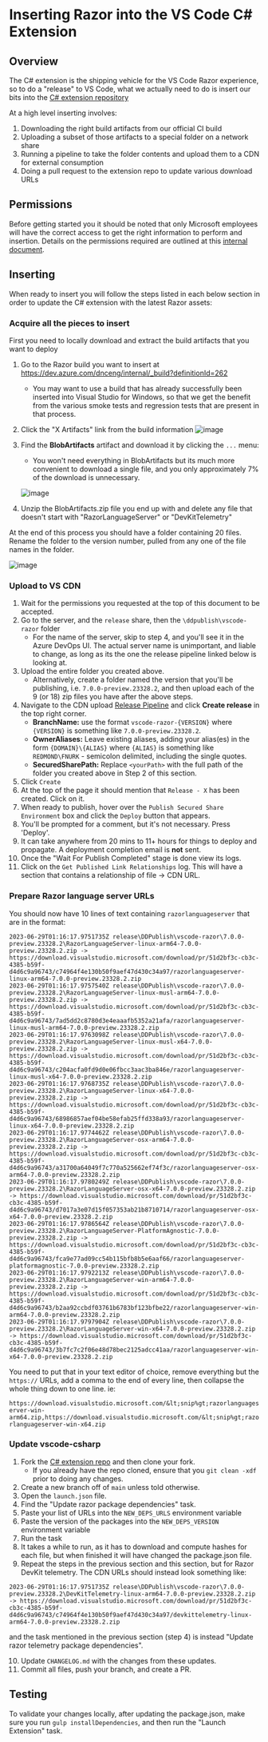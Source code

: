 # Inserting Razor into the VS Code C# Extension

## Overview

The C# extension is the shipping vehicle for the VS Code Razor experience, so to do a "release" to VS Code, what we actually need to do is insert our bits into the [C# extension repository](https://github.com/dotnet/vscode-csharp)

At a high level inserting involves:

1. Downloading the right build artifacts from our official CI build
2. Uploading a subset of those artifacts to a special folder on a network share
3. Running a pipeline to take the folder contents and upload them to a CDN for external consumption
4. Doing a pull request to the extension repo to update various download URLs

## Permissions

Before getting started you it should be noted that only Microsoft employees will have the correct access to get the right information to perform and insertion. Details on the permissions required are outlined at this [internal document](https://github.com/dotnet/aspnetcore-internal/blob/main/docs/release/InsertingRazorIntoOmniSharp.md#get-the-permissions-youll-need-later).

## Inserting

When ready to insert you will follow the steps listed in each below section in order to update the C# extension with the latest Razor assets:

### Acquire all the pieces to insert

First you need to locally download and extract the build artifacts that you want to deploy

1. Go to the Razor build you want to insert at https://dev.azure.com/dnceng/internal/_build?definitionId=262

    - You may want to use a build that has already successfully been inserted into Visual Studio for Windows, so that we get the benefit from the various smoke tests and regression tests that are present in that process.

2. Click the "X Artifacts" link from the build information
    ![image](images/build_summary.png)
3. Find the **BlobArtifacts** artifact and download it by clicking the `...` menu:
    - You won't need everything in BlobArtifacts but its much more convenient to download a single file, and you only approximately 7% of the download is unnecessary.

    ![image](images/blobartifacts.png)
4. Unzip the BlobArtifacts.zip file you end up with and delete any file that doesn't start with "RazorLanguageServer" or "DevKitTelemetry"

At the end of this process you should have a folder containing 20 files. Rename the folder to the version number, pulled from any one of the file names in the folder.

![image](images/remaining_files.png)

### Upload to VS CDN

1. Wait for the permissions you requested at the top of this document to be accepted.
2. Go to the server, and the `release` share, then the `\ddpublish\vscode-razor` folder
    - For the name of the server, skip to step 4, and you'll see it in the Azure DevOps UI. The actual server name is unimportant, and liable to change, as long as its the one the release pipeline linked below is looking at.
3. Upload the entire folder you created above.
    - Alternatively, create a folder named the version that you'll be publishing, i.e. `7.0.0-preview.23328.2`, and then upload each of the 9 (or 18) zip files you have after the above steps.
4. Navigate to the CDN upload [Release Pipeline](https://devdiv.visualstudio.com/DevDiv/_releases2?definitionId=1025&view=mine&_a=releases) and click **Create release** in the top right corner.
    - **BranchName:** use the format `vscode-razor-{VERSION}` where `{VERSION}` is something like `7.0.0-preview.23328.2`.
    - **OwnerAliases:** Leave existing aliases, adding your alias(es) in the form `{DOMAIN}\{ALIAS}` where `{ALIAS}` is something like `REDMOND\FNURK` - semicolon delimited, including the single quotes.
    - **SecuredSharePath:** Replace `<yourPath>` with the full path of the folder you created above in Step 2 of this section.
5. Click `Create`
6. At the top of the page it should mention that `Release - X` has been created. Click on it.
7. When ready to publish, hover over the `Publish Secured Share Environment` box and click the `Deploy` button that appears.
8. You'll be prompted for a comment, but it's not necessary. Press 'Deploy'.
9. It can take anywhere from 20 mins to 11+ hours for things to deploy and propagate. A deployment completion email is **not** sent.
10. Once the "Wait For Publish Completed" stage is done view its logs.
11. Click on the `Get Published Link Relationships` log. This will have a section that contains a relationship of file -> CDN URL.

### Prepare Razor language server URLs

You should now have 10 lines of text containing `razorlanguageserver` that are in the format:

```
2023-06-29T01:16:17.9751735Z release\DDPublish\vscode-razor\7.0.0-preview.23328.2\RazorLanguageServer-linux-arm64-7.0.0-preview.23328.2.zip -> https://download.visualstudio.microsoft.com/download/pr/51d2bf3c-cb3c-4385-b59f-d4d6c9a96743/c74964f4e130b50f9aef47d430c34a97/razorlanguageserver-linux-arm64-7.0.0-preview.23328.2.zip
2023-06-29T01:16:17.9757540Z release\DDPublish\vscode-razor\7.0.0-preview.23328.2\RazorLanguageServer-linux-musl-arm64-7.0.0-preview.23328.2.zip -> https://download.visualstudio.microsoft.com/download/pr/51d2bf3c-cb3c-4385-b59f-d4d6c9a96743/7ad5dd2c8780d3e4eaaafb5352a21afa/razorlanguageserver-linux-musl-arm64-7.0.0-preview.23328.2.zip
2023-06-29T01:16:17.9763098Z release\DDPublish\vscode-razor\7.0.0-preview.23328.2\RazorLanguageServer-linux-musl-x64-7.0.0-preview.23328.2.zip -> https://download.visualstudio.microsoft.com/download/pr/51d2bf3c-cb3c-4385-b59f-d4d6c9a96743/c204acfa0fd9d0e06fbcc3aac3ba846e/razorlanguageserver-linux-musl-x64-7.0.0-preview.23328.2.zip
2023-06-29T01:16:17.9768735Z release\DDPublish\vscode-razor\7.0.0-preview.23328.2\RazorLanguageServer-linux-x64-7.0.0-preview.23328.2.zip -> https://download.visualstudio.microsoft.com/download/pr/51d2bf3c-cb3c-4385-b59f-d4d6c9a96743/68986857aef04be58efab25ffd338a93/razorlanguageserver-linux-x64-7.0.0-preview.23328.2.zip
2023-06-29T01:16:17.9774462Z release\DDPublish\vscode-razor\7.0.0-preview.23328.2\RazorLanguageServer-osx-arm64-7.0.0-preview.23328.2.zip -> https://download.visualstudio.microsoft.com/download/pr/51d2bf3c-cb3c-4385-b59f-d4d6c9a96743/a31700a64049f7c770a525662ef74f3c/razorlanguageserver-osx-arm64-7.0.0-preview.23328.2.zip
2023-06-29T01:16:17.9780249Z release\DDPublish\vscode-razor\7.0.0-preview.23328.2\RazorLanguageServer-osx-x64-7.0.0-preview.23328.2.zip -> https://download.visualstudio.microsoft.com/download/pr/51d2bf3c-cb3c-4385-b59f-d4d6c9a96743/d7017a3e07d15f057353ab21b8710714/razorlanguageserver-osx-x64-7.0.0-preview.23328.2.zip
2023-06-29T01:16:17.9786564Z release\DDPublish\vscode-razor\7.0.0-preview.23328.2\RazorLanguageServer-PlatformAgnostic-7.0.0-preview.23328.2.zip -> https://download.visualstudio.microsoft.com/download/pr/51d2bf3c-cb3c-4385-b59f-d4d6c9a96743/fca9e77ad09cc54b115bfb8b5e6aaf66/razorlanguageserver-platformagnostic-7.0.0-preview.23328.2.zip
2023-06-29T01:16:17.9792213Z release\DDPublish\vscode-razor\7.0.0-preview.23328.2\RazorLanguageServer-win-arm64-7.0.0-preview.23328.2.zip -> https://download.visualstudio.microsoft.com/download/pr/51d2bf3c-cb3c-4385-b59f-d4d6c9a96743/b2aa92ccbdf03761b6783bf123bfbe22/razorlanguageserver-win-arm64-7.0.0-preview.23328.2.zip
2023-06-29T01:16:17.9797904Z release\DDPublish\vscode-razor\7.0.0-preview.23328.2\RazorLanguageServer-win-x64-7.0.0-preview.23328.2.zip -> https://download.visualstudio.microsoft.com/download/pr/51d2bf3c-cb3c-4385-b59f-d4d6c9a96743/3b7fc7c2f06e48d78bec2125adcc41aa/razorlanguageserver-win-x64-7.0.0-preview.23328.2.zip
```

You need to put that in your text editor of choice, remove everything but the `https://` URLs, add a comma to the end of every line, then collapse the whole thing down to one line. ie:

`https://download.visualstudio.microsoft.com/&lt;snip%gt;razorlanguageserver-win-arm64.zip,https://download.visualstudio.microsoft.com/&lt;snip%gt;razorlanguageserver-win-x64.zip`

### Update vscode-csharp

1. Fork the [C# extension repo](https://github.com/dotnet/vscode-csharp) and then clone your fork.
    - If you already have the repo cloned, ensure that you `git clean -xdf` prior to doing any changes.
2. Create a new branch off of `main` unless told otherwise.
3. Open the `launch.json` file.
4. Find the "Update razor package dependencies" task.
5. Paste your list of URLs into the `NEW_DEPS_URLS` environment variable
6. Paste the version of the packages into the `NEW_DEPS_VERSION` environment variable
7. Run the task
8. It takes a while to run, as it has to download and compute hashes for each file, but when finished it will have changed the package.json file.
9. Repeat the steps in the previous section and this section, but for Razor DevKit telemetry. The CDN URLs should instead look something like:
```
2023-06-29T01:16:17.9751735Z release\DDPublish\vscode-razor\7.0.0-preview.23328.2\DevKitTelemetry-linux-arm64-7.0.0-preview.23328.2.zip -> https://download.visualstudio.microsoft.com/download/pr/51d2bf3c-cb3c-4385-b59f-d4d6c9a96743/c74964f4e130b50f9aef47d430c34a97/devkittelemetry-linux-arm64-7.0.0-preview.23328.2.zip
```
and the task mentioned in the previous section (step 4) is instead "Update razor telemetry package dependencies".

10. Update `CHANGELOG.md` with the changes from these updates.
11. Commit all files, push your branch, and create a PR.

## Testing

To validate your changes locally, after updating the package.json, make sure you run `gulp installDependencies`, and then run the "Launch Extension" task.
